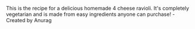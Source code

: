 This is the recipe for a delicious homemade 4 cheese ravioli. It's completely vegetarian and is made from easy ingredients anyone can purchase! -Created by Anurag
